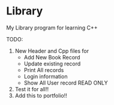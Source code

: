 # Library
My Library program for learning C++


TODO:
1. New Header and Cpp files for
    - Add New Book Record   
    - Update existing record    
    - Print All records    
    - Login information    
    - Show All User record READ ONLY    
2. Test it for all!!
3. Add this to portfolio!!
